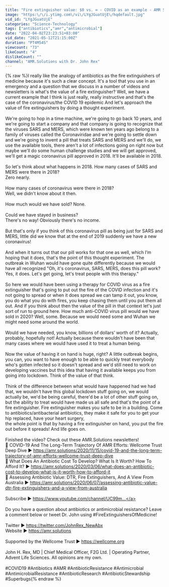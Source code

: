 ```yaml
---
title: "Fire extinguisher value: $0 vs. ∞ - COVID as an example - AMR Slides"
image: "https:\/\/i.ytimg.com\/vi\/LYgJGuatUjE\/hqdefault.jpg"
vid_id: "LYgJGuatUjE"
categories: "Science-Technology"
tags: ["antibiotics","amr","antimicrobial"]
date: "2022-04-02T23:23:51+03:00"
vid_date: "2021-05-12T21:15:00Z"
duration: "PT4M54S"
viewcount: "73"
likeCount: "4"
dislikeCount: ""
channel: "AMR.Solutions with Dr. John Rex"
---
```

{% raw %}I really like the analogy of antibiotics as the fire extinguishers of medicine because it's such a clear concept. It's a tool that you use in an emergency and a question that we discuss in a number of videos and newsletters is what's the value of a fire extinguisher? Well, we have a current example that I think is just really, really instructive and that's the case of the coronavirus/the COVID 19 epidemic And let's approach the value of fire extinguishers by doing a thought experiment.<br /><br />We're going to hop in a time machine, we're going to go back 10 years, and we're going to start a company and that company is going to recognize that the viruses SARS and MERS, which were known ten years ago belong to a family of viruses called the Coronaviridae and we're going to settle down and we're going to invent a pill that treats SARS and MERS and we'll do, we use the available tools, there aren't a lot of infections going on right now but maybe we'll do some human challenge studies and we will get approved, we'll get a magic coronavirus pill approved in 2018. It'll be available in 2018. <br /><br />So let's think about what happens in 2018. How many cases of SARS and MERS were there in 2018?<br />Zero nearly.<br /><br />How many cases of coronavirus were there in 2018? <br />Well, we didn't know about it then.<br /><br />How much would we have sold? None.<br /><br />Could we have stayed in business?<br />There's no way! Obviously there's no income.<br /><br />But that's only if you think of this coronavirus pill as being just for SARS and MERS, little did we know that at the end of 2019 suddenly we have a new coronavirus!<br /><br />And when it turns out that our pill works for that one as well, which I’m hoping that it does, that's the point of this thought experiment. The outbreak in Wuhan would have gone quite differently because we would have all recognized &quot;Oh, it's coronavirus, SARS, MERS, does this pill work? Yes, it does. Let's get going, let's treat people with this therapy.&quot;<br /><br />So here we would have been using a therapy for COVID virus as a fire extinguisher that's going to put out the fire of the COVID infection and it's not going to spread or when it does spread we can tamp it out, you know, you do what you do with fires, you keep chasing them until you put them all out. And if you think about then the value of the pill in that context let's just sort of run to ground here. How much anti-COVID virus pill would we have sold in 2020? Well, some. Because we would need some and Wuhan we might need some around the world.<br /><br />Would we have needed, you know, billions of dollars’ worth of it? Actually, probably, hopefully not! Actually because there wouldn't have been that many cases where we would have used it to treat a human being.<br /><br />Now the value of having it on hand is huge, right? A little outbreak begins, you can, you want to have enough to be able to quickly treat everybody who's gotten infected so it doesn't spread and we'd still need to work on developing vaccines but this idea that having it available keeps you from going into lockdown. Think of the value of that think. <br /><br />Think of the difference between what would have happened had we had that, we wouldn't have this global lockdown stuff going on, we would actually be, we'd be being careful, there'd be a lot of other stuff going on, but the ability to treat would have made us all safe and that's the point of a fire extinguisher. Fire extinguisher makes you safe to be in a building. Come to antibiotics/antibacterial antibiotics, they make it safe for you to get your hip replaced, have your heart surgery, <br />the whole point is that by having a fire extinguisher on hand, you put the fire out before it spreads! And life goes on. <br /><br />Finished the video? Check out these AMR.Solutions newsletters!<br />📝 COVID-19 And The Long-Term Trajectory Of AMR Efforts: Wellcome Trust Deep Dive ► <a rel="nofollow" target="blank" href="https://amr.solutions/2020/11/15/covid-19-and-the-long-term-trajectory-of-amr-efforts-wellcome-trust-deep-dive">https://amr.solutions/2020/11/15/covid-19-and-the-long-term-trajectory-of-amr-efforts-wellcome-trust-deep-dive</a><br />📝 What Does An Antibiotic Cost To Develop? What Is It Worth? How To Afford It? ► <a rel="nofollow" target="blank" href="https://amr.solutions/2020/03/06/what-does-an-antibiotic-cost-to-develop-what-is-it-worth-how-to-afford-it">https://amr.solutions/2020/03/06/what-does-an-antibiotic-cost-to-develop-what-is-it-worth-how-to-afford-it</a><br />📝 Assessing Antibiotic Value: DTR, Fire Extinguishers, And A View From Australia ► <a rel="nofollow" target="blank" href="https://amr.solutions/2020/06/07/assessing-antibiotic-value-dtr-fire-extinguishers-and-a-view-from-australia">https://amr.solutions/2020/06/07/assessing-antibiotic-value-dtr-fire-extinguishers-and-a-view-from-australia</a><br /><br />Subscribe ► <a rel="nofollow" target="blank" href="https://www.youtube.com/channel/UC99m...">https://www.youtube.com/channel/UC99m...</a><br /><br />Do you have a question about antibiotics or antimicrobial resistance? Leave a comment below or tweet Dr. John using #FireExtinguishersOfMedicine!<br /><br />Twitter ► <a rel="nofollow" target="blank" href="https://twitter.com/JohnRex_NewAbx">https://twitter.com/JohnRex_NewAbx</a><br />Website ► <a rel="nofollow" target="blank" href="https://amr.solutions">https://amr.solutions</a><br /><br />Supported by the Wellcome Trust ► <a rel="nofollow" target="blank" href="https://wellcome.org">https://wellcome.org</a><br /><br />John H. Rex, MD | Chief Medical Officer, F2G Ltd. | Operating Partner, Advent Life Sciences. All opinions are my own.<br /><br />#COVID19 #Antibiotics #AMR #AntibioticResistance #Antimicrobial #AntimicrobialResistance #AntibioticResearch #AntibioticStewardship #Superbugs{% endraw %}
